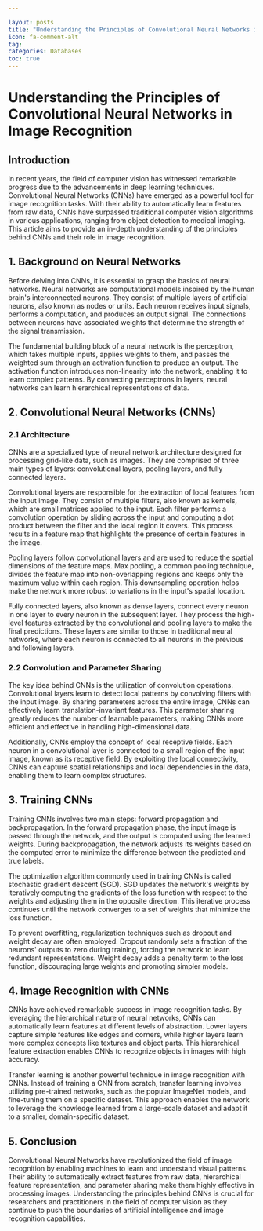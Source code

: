 ```yaml
---

layout: posts
title: "Understanding the Principles of Convolutional Neural Networks in Image Recognition"
icon: fa-comment-alt
tag:      
categories: Databases
toc: true
---
```




# Understanding the Principles of Convolutional Neural Networks in Image Recognition

## Introduction

In recent years, the field of computer vision has witnessed remarkable progress due to the advancements in deep learning techniques. Convolutional Neural Networks (CNNs) have emerged as a powerful tool for image recognition tasks. With their ability to automatically learn features from raw data, CNNs have surpassed traditional computer vision algorithms in various applications, ranging from object detection to medical imaging. This article aims to provide an in-depth understanding of the principles behind CNNs and their role in image recognition.

## 1. Background on Neural Networks

Before delving into CNNs, it is essential to grasp the basics of neural networks. Neural networks are computational models inspired by the human brain's interconnected neurons. They consist of multiple layers of artificial neurons, also known as nodes or units. Each neuron receives input signals, performs a computation, and produces an output signal. The connections between neurons have associated weights that determine the strength of the signal transmission.

The fundamental building block of a neural network is the perceptron, which takes multiple inputs, applies weights to them, and passes the weighted sum through an activation function to produce an output. The activation function introduces non-linearity into the network, enabling it to learn complex patterns. By connecting perceptrons in layers, neural networks can learn hierarchical representations of data.

## 2. Convolutional Neural Networks (CNNs)

### 2.1 Architecture

CNNs are a specialized type of neural network architecture designed for processing grid-like data, such as images. They are comprised of three main types of layers: convolutional layers, pooling layers, and fully connected layers.

Convolutional layers are responsible for the extraction of local features from the input image. They consist of multiple filters, also known as kernels, which are small matrices applied to the input. Each filter performs a convolution operation by sliding across the input and computing a dot product between the filter and the local region it covers. This process results in a feature map that highlights the presence of certain features in the image.

Pooling layers follow convolutional layers and are used to reduce the spatial dimensions of the feature maps. Max pooling, a common pooling technique, divides the feature map into non-overlapping regions and keeps only the maximum value within each region. This downsampling operation helps make the network more robust to variations in the input's spatial location.

Fully connected layers, also known as dense layers, connect every neuron in one layer to every neuron in the subsequent layer. They process the high-level features extracted by the convolutional and pooling layers to make the final predictions. These layers are similar to those in traditional neural networks, where each neuron is connected to all neurons in the previous and following layers.

### 2.2 Convolution and Parameter Sharing

The key idea behind CNNs is the utilization of convolution operations. Convolutional layers learn to detect local patterns by convolving filters with the input image. By sharing parameters across the entire image, CNNs can effectively learn translation-invariant features. This parameter sharing greatly reduces the number of learnable parameters, making CNNs more efficient and effective in handling high-dimensional data.

Additionally, CNNs employ the concept of local receptive fields. Each neuron in a convolutional layer is connected to a small region of the input image, known as its receptive field. By exploiting the local connectivity, CNNs can capture spatial relationships and local dependencies in the data, enabling them to learn complex structures.

## 3. Training CNNs

Training CNNs involves two main steps: forward propagation and backpropagation. In the forward propagation phase, the input image is passed through the network, and the output is computed using the learned weights. During backpropagation, the network adjusts its weights based on the computed error to minimize the difference between the predicted and true labels.

The optimization algorithm commonly used in training CNNs is called stochastic gradient descent (SGD). SGD updates the network's weights by iteratively computing the gradients of the loss function with respect to the weights and adjusting them in the opposite direction. This iterative process continues until the network converges to a set of weights that minimize the loss function.

To prevent overfitting, regularization techniques such as dropout and weight decay are often employed. Dropout randomly sets a fraction of the neurons' outputs to zero during training, forcing the network to learn redundant representations. Weight decay adds a penalty term to the loss function, discouraging large weights and promoting simpler models.

## 4. Image Recognition with CNNs

CNNs have achieved remarkable success in image recognition tasks. By leveraging the hierarchical nature of neural networks, CNNs can automatically learn features at different levels of abstraction. Lower layers capture simple features like edges and corners, while higher layers learn more complex concepts like textures and object parts. This hierarchical feature extraction enables CNNs to recognize objects in images with high accuracy.

Transfer learning is another powerful technique in image recognition with CNNs. Instead of training a CNN from scratch, transfer learning involves utilizing pre-trained networks, such as the popular ImageNet models, and fine-tuning them on a specific dataset. This approach enables the network to leverage the knowledge learned from a large-scale dataset and adapt it to a smaller, domain-specific dataset.

## 5. Conclusion

Convolutional Neural Networks have revolutionized the field of image recognition by enabling machines to learn and understand visual patterns. Their ability to automatically extract features from raw data, hierarchical feature representation, and parameter sharing make them highly effective in processing images. Understanding the principles behind CNNs is crucial for researchers and practitioners in the field of computer vision as they continue to push the boundaries of artificial intelligence and image recognition capabilities.